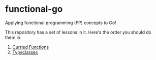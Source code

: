 # functional-go

Applying functional programming (FP) concepts to Go!

This repository has a set of lessons in it. Here's the order you should do them in:

1. [Curried Functions](./curried)
1. [Typeclasses](./typeclass)
